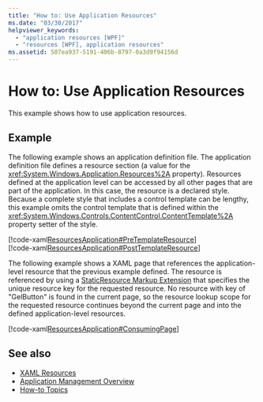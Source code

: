 ```yaml
---
title: "How to: Use Application Resources"
ms.date: "03/30/2017"
helpviewer_keywords: 
  - "application resources [WPF]"
  - "resources [WPF], application resources"
ms.assetid: 507ea937-5191-406b-8797-0a3d9f94156d
---
```

# How to: Use Application Resources
This example shows how to use application resources.  
  
## Example  
 The following example shows an application definition file. The application definition file defines a resource section (a value for the <xref:System.Windows.Application.Resources%2A> property). Resources defined at the application level can be accessed by all other pages that are part of the application. In this case, the resource is a declared style. Because a complete style that includes a control template can be lengthy, this example omits the control template that is defined within the <xref:System.Windows.Controls.ContentControl.ContentTemplate%2A> property setter of the style.  
  
 [!code-xaml[ResourcesApplication#PreTemplateResource](~/samples/snippets/csharp/VS_Snippets_Wpf/ResourcesApplication/CS/app.xaml#pretemplateresource)]  
[!code-xaml[ResourcesApplication#PostTemplateResource](~/samples/snippets/csharp/VS_Snippets_Wpf/ResourcesApplication/CS/app.xaml#posttemplateresource)]  
  
 The following example shows a XAML page that references the application-level resource that the previous example defined. The resource is referenced by using a     [StaticResource Markup Extension](staticresource-markup-extension.md) that specifies the unique resource key for the requested resource. No resource with key of "GelButton" is found in the current page, so the resource lookup scope for the requested resource continues beyond the current page and into the defined application-level resources.  
  
 [!code-xaml[ResourcesApplication#ConsumingPage](~/samples/snippets/csharp/VS_Snippets_Wpf/ResourcesApplication/CS/page1.xaml#consumingpage)]  
  
## See also

- [XAML Resources](/dotnet/desktop-wpf/fundamentals/xaml-resources-define)
- [Application Management Overview](../app-development/application-management-overview.md)
- [How-to Topics](resources-how-to-topics.md)
